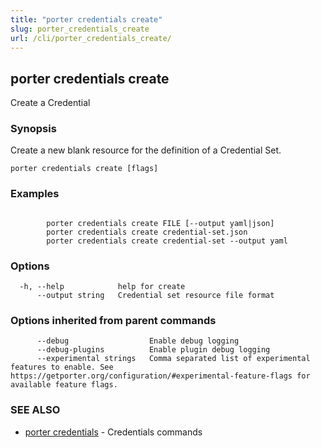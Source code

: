 ```yaml
---
title: "porter credentials create"
slug: porter_credentials_create
url: /cli/porter_credentials_create/
---
```

## porter credentials create

Create a Credential

### Synopsis

Create a new blank resource for the definition of a Credential Set.

```
porter credentials create [flags]
```

### Examples

```

		porter credentials create FILE [--output yaml|json]
		porter credentials create credential-set.json
		porter credentials create credential-set --output yaml
```

### Options

```
  -h, --help            help for create
      --output string   Credential set resource file format
```

### Options inherited from parent commands

```
      --debug                  Enable debug logging
      --debug-plugins          Enable plugin debug logging
      --experimental strings   Comma separated list of experimental features to enable. See https://getporter.org/configuration/#experimental-feature-flags for available feature flags.
```

### SEE ALSO

* [porter credentials](/cli/porter_credentials/)	 - Credentials commands

